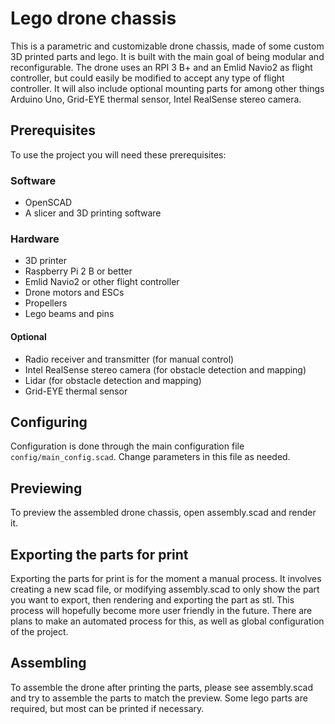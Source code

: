 # Lego drone chassis

This is a parametric and customizable drone chassis, made of some custom 3D printed parts and lego. It is built with the main goal of being modular and reconfigurable. The drone uses an RPI 3 B+ and an Emlid Navio2 as flight controller, but could easily be modified to accept any type of flight controller. It will also include optional mounting parts for among other things Arduino Uno, Grid-EYE thermal sensor, Intel RealSense stereo camera.

## Prerequisites
To use the project you will need these prerequisites:

### Software
 - OpenSCAD
 - A slicer and 3D printing software

### Hardware
 - 3D printer
 - Raspberry Pi 2 B or better
 - Emlid Navio2 or other flight controller
 - Drone motors and ESCs
 - Propellers
 - Lego beams and pins

#### Optional
 - Radio receiver and transmitter (for manual control)
 - Intel RealSense stereo camera (for obstacle detection and mapping)
 - Lidar (for obstacle detection and mapping)
 - Grid-EYE thermal sensor

## Configuring
Configuration is done through the main configuration file `config/main_config.scad`. Change parameters in this file as needed.

## Previewing
To preview the assembled drone chassis, open assembly.scad and render it.

## Exporting the parts for print
Exporting the parts for print is for the moment a manual process. It involves creating a new scad file,  or modifying assembly.scad to only show the part you want to export, then rendering and exporting the part as stl. This process will hopefully become more user friendly in the future. There are plans to make an automated process for this, as well as global configuration of the project.

## Assembling
To assemble the drone after printing the parts, please see assembly.scad and try to assemble the parts to match the preview. Some lego parts are required, but most can be printed if necessary.
